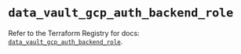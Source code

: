# `data_vault_gcp_auth_backend_role`

Refer to the Terraform Registry for docs: [`data_vault_gcp_auth_backend_role`](https://registry.terraform.io/providers/hashicorp/vault/4.8.0/docs/data-sources/gcp_auth_backend_role).
